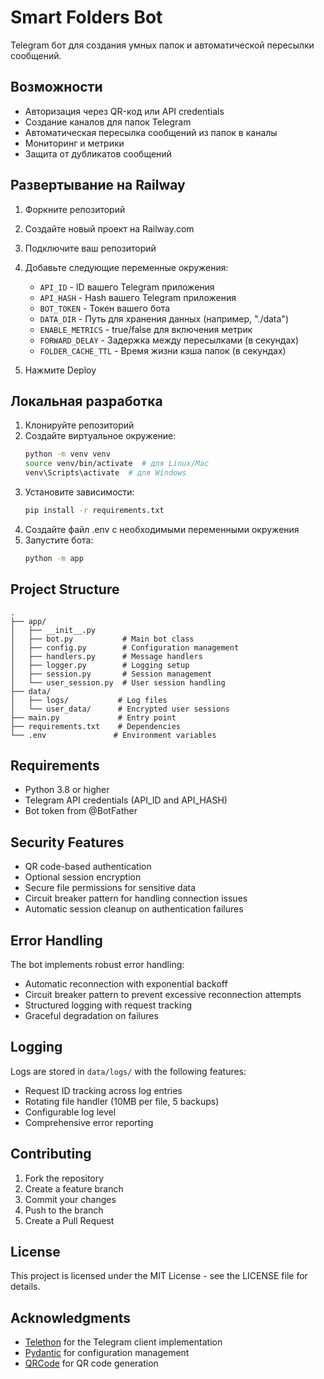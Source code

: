 # Smart Folders Bot

Telegram бот для создания умных папок и автоматической пересылки сообщений.

## Возможности

- Авторизация через QR-код или API credentials
- Создание каналов для папок Telegram
- Автоматическая пересылка сообщений из папок в каналы
- Мониторинг и метрики
- Защита от дубликатов сообщений

## Развертывание на Railway

1. Форкните репозиторий
2. Создайте новый проект на Railway.com
3. Подключите ваш репозиторий
4. Добавьте следующие переменные окружения:
   - `API_ID` - ID вашего Telegram приложения
   - `API_HASH` - Hash вашего Telegram приложения
   - `BOT_TOKEN` - Токен вашего бота
   - `DATA_DIR` - Путь для хранения данных (например, "./data")
   - `ENABLE_METRICS` - true/false для включения метрик
   - `FORWARD_DELAY` - Задержка между пересылками (в секундах)
   - `FOLDER_CACHE_TTL` - Время жизни кэша папок (в секундах)

5. Нажмите Deploy

## Локальная разработка

1. Клонируйте репозиторий
2. Создайте виртуальное окружение:
   ```bash
   python -m venv venv
   source venv/bin/activate  # для Linux/Mac
   venv\Scripts\activate  # для Windows
   ```
3. Установите зависимости:
   ```bash
   pip install -r requirements.txt
   ```
4. Создайте файл .env с необходимыми переменными окружения
5. Запустите бота:
   ```bash
   python -m app
   ```

## Project Structure

```
.
├── app/
│   ├── __init__.py
│   ├── bot.py           # Main bot class
│   ├── config.py        # Configuration management
│   ├── handlers.py      # Message handlers
│   ├── logger.py        # Logging setup
│   ├── session.py       # Session management
│   └── user_session.py  # User session handling
├── data/
│   ├── logs/           # Log files
│   └── user_data/      # Encrypted user sessions
├── main.py             # Entry point
├── requirements.txt    # Dependencies
└── .env               # Environment variables
```

## Requirements

- Python 3.8 or higher
- Telegram API credentials (API_ID and API_HASH)
- Bot token from @BotFather

## Security Features

- QR code-based authentication
- Optional session encryption
- Secure file permissions for sensitive data
- Circuit breaker pattern for handling connection issues
- Automatic session cleanup on authentication failures

## Error Handling

The bot implements robust error handling:
- Automatic reconnection with exponential backoff
- Circuit breaker pattern to prevent excessive reconnection attempts
- Structured logging with request tracking
- Graceful degradation on failures

## Logging

Logs are stored in `data/logs/` with the following features:
- Request ID tracking across log entries
- Rotating file handler (10MB per file, 5 backups)
- Configurable log level
- Comprehensive error reporting

## Contributing

1. Fork the repository
2. Create a feature branch
3. Commit your changes
4. Push to the branch
5. Create a Pull Request

## License

This project is licensed under the MIT License - see the LICENSE file for details.

## Acknowledgments

- [Telethon](https://github.com/LonamiWebs/Telethon) for the Telegram client implementation
- [Pydantic](https://pydantic-docs.helpmanual.io/) for configuration management
- [QRCode](https://github.com/lincolnloop/python-qrcode) for QR code generation
